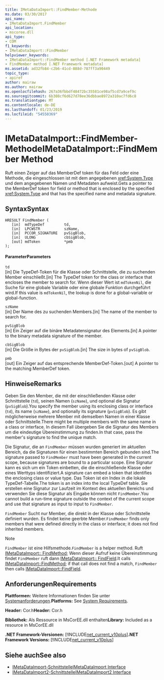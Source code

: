 ```yaml
---
title: IMetaDataImport::FindMember-Methode
ms.date: 03/30/2017
api_name:
- IMetaDataImport.FindMember
api_location:
- mscoree.dll
api_type:
- COM
f1_keywords:
- IMetaDataImport::FindMember
helpviewer_keywords:
- IMetaDataImport::FindMember method [.NET Framework metadata]
- FindMember method [.NET Framework metadata]
ms.assetid: ad32fb84-c2b6-41cd-888d-787ff3a90449
topic_type:
- apiref
author: mairaw
ms.author: mairaw
ms.openlocfilehash: 267a36fbbdf48472bc35581ce98af5cd7a9cef9c
ms.sourcegitcommit: 6b308cf6d627d78ee36dbbae8972a310ac7fd6c8
ms.translationtype: MT
ms.contentlocale: de-DE
ms.lasthandoff: 01/23/2019
ms.locfileid: "54550369"
---
```

# <a name="imetadataimportfindmember-method"></a><span data-ttu-id="122d8-102">IMetaDataImport::FindMember-Methode</span><span class="sxs-lookup"><span data-stu-id="122d8-102">IMetaDataImport::FindMember Method</span></span>
<span data-ttu-id="122d8-103">Ruft einen Zeiger auf das MemberDef token für das Feld oder eine Methode, die eingeschlossen ist mit dem angegebenen <xref:System.Type> und dem angegebenen Namen und Metadaten aufweist.</span><span class="sxs-lookup"><span data-stu-id="122d8-103">Gets a pointer to the MemberDef token for field or method that is enclosed by the specified <xref:System.Type> and that has the specified name and metadata signature.</span></span>  
  
## <a name="syntax"></a><span data-ttu-id="122d8-104">Syntax</span><span class="sxs-lookup"><span data-stu-id="122d8-104">Syntax</span></span>  
  
```  
HRESULT FindMember (  
   [in]  mdTypeDef         td,  
   [in]  LPCWSTR           szName,   
   [in]  PCCOR_SIGNATURE   pvSigBlob,   
   [in]  ULONG             cbSigBlob,   
   [out] mdToken           *pmb  
);  
```  
  
#### <a name="parameters"></a><span data-ttu-id="122d8-105">Parameter</span><span class="sxs-lookup"><span data-stu-id="122d8-105">Parameters</span></span>  
 `td`  
 <span data-ttu-id="122d8-106">[in] Die TypeDef-Token für die Klasse oder Schnittstelle, die zu suchenden Member einschließt.</span><span class="sxs-lookup"><span data-stu-id="122d8-106">[in] The TypeDef token for the class or interface that encloses the member to search for.</span></span> <span data-ttu-id="122d8-107">Wenn dieser Wert ist `mdTokenNil`, die Suche für eine globale Variable oder eine globale Funktion durchgeführt wird.</span><span class="sxs-lookup"><span data-stu-id="122d8-107">If this value is `mdTokenNil`, the lookup is done for a global-variable or global-function.</span></span>  
  
 `szName`  
 <span data-ttu-id="122d8-108">[in] Der Name des zu suchenden Members.</span><span class="sxs-lookup"><span data-stu-id="122d8-108">[in] The name of the member to search for.</span></span>  
  
 `pvSigBlob`  
 <span data-ttu-id="122d8-109">[in] Ein Zeiger auf die binäre Metadatensignatur des Elements.</span><span class="sxs-lookup"><span data-stu-id="122d8-109">[in] A pointer to the binary metadata signature of the member.</span></span>  
  
 `cbSigBlob`  
 <span data-ttu-id="122d8-110">[in] Die Größe in Bytes der `pvSigBlob`.</span><span class="sxs-lookup"><span data-stu-id="122d8-110">[in] The size in bytes of `pvSigBlob`.</span></span>  
  
 `pmb`  
 <span data-ttu-id="122d8-111">[out] Ein Zeiger auf das entsprechende MemberDef-Token.</span><span class="sxs-lookup"><span data-stu-id="122d8-111">[out] A pointer to the matching MemberDef token.</span></span>  
  
## <a name="remarks"></a><span data-ttu-id="122d8-112">Hinweise</span><span class="sxs-lookup"><span data-stu-id="122d8-112">Remarks</span></span>  
 <span data-ttu-id="122d8-113">Geben Sie den Member, die mit der einschließenden Klasse oder Schnittstelle (`td`), seinen Namen (`szName`), und optional die Signatur (`pvSigBlob`).</span><span class="sxs-lookup"><span data-stu-id="122d8-113">You specify the member using its enclosing class or interface (`td`), its name (`szName`), and optionally its signature (`pvSigBlob`).</span></span> <span data-ttu-id="122d8-114">Es gibt möglicherweise mehrere Member mit demselben Namen in einer Klasse oder Schnittstelle.</span><span class="sxs-lookup"><span data-stu-id="122d8-114">There might be multiple members with the same name in a class or interface.</span></span> <span data-ttu-id="122d8-115">In diesem Fall übergeben Sie die Signatur des Members um die eindeutige Übereinstimmung zu finden.</span><span class="sxs-lookup"><span data-stu-id="122d8-115">In that case, pass the member's signature to find the unique match.</span></span>  
  
 <span data-ttu-id="122d8-116">Die Signatur, die an `FindMember` müssen wurden generiert im aktuellen Bereich, da die Signaturen für einen bestimmten Bereich gebunden sind.</span><span class="sxs-lookup"><span data-stu-id="122d8-116">The signature passed to `FindMember` must have been generated in the current scope, because signatures are bound to a particular scope.</span></span> <span data-ttu-id="122d8-117">Eine Signatur kann es sich um ein Token einbetten, die die einschließende Klasse oder eines Werttyps identifiziert.</span><span class="sxs-lookup"><span data-stu-id="122d8-117">A signature can embed a token that identifies the enclosing class or value type.</span></span> <span data-ttu-id="122d8-118">Das Token ist ein Index in die lokale TypeDef-Tabelle.</span><span class="sxs-lookup"><span data-stu-id="122d8-118">The token is an index into the local TypeDef table.</span></span> <span data-ttu-id="122d8-119">Sie erstellen eine Signatur zur Laufzeit im Kontext des aktuellen Bereichs und verwenden Sie diese Signatur als Eingabe können nicht `FindMember`.</span><span class="sxs-lookup"><span data-stu-id="122d8-119">You cannot build a run-time signature outside the context of the current scope and use that signature as input to input to `FindMember`.</span></span>  
  
 <span data-ttu-id="122d8-120">`FindMember` Sucht nur Member, die direkt in der Klasse oder Schnittstelle definiert wurden. Es findet keine geerbte Member.</span><span class="sxs-lookup"><span data-stu-id="122d8-120">`FindMember` finds only members that were defined directly in the class or interface; it does not find inherited members.</span></span>  
  
> [!NOTE]
>  <span data-ttu-id="122d8-121">`FindMember` ist eine Hilfsmethode.</span><span class="sxs-lookup"><span data-stu-id="122d8-121">`FindMember` is a helper method.</span></span> <span data-ttu-id="122d8-122">Ruft [IMetaDataImport:: FindMethod](../../../../docs/framework/unmanaged-api/metadata/imetadataimport-findmethod-method.md); Wenn dieser Aufruf keine Übereinstimmung findet `FindMember` ruft dann [IMetaDataImport:: FindField](../../../../docs/framework/unmanaged-api/metadata/imetadataimport-findfield-method.md).</span><span class="sxs-lookup"><span data-stu-id="122d8-122">It calls [IMetaDataImport::FindMethod](../../../../docs/framework/unmanaged-api/metadata/imetadataimport-findmethod-method.md); if that call does not find a match, `FindMember` then calls [IMetaDataImport::FindField](../../../../docs/framework/unmanaged-api/metadata/imetadataimport-findfield-method.md).</span></span>  
  
## <a name="requirements"></a><span data-ttu-id="122d8-123">Anforderungen</span><span class="sxs-lookup"><span data-stu-id="122d8-123">Requirements</span></span>  
 <span data-ttu-id="122d8-124">**Plattformen:** Weitere Informationen finden Sie unter [Systemanforderungen](../../../../docs/framework/get-started/system-requirements.md).</span><span class="sxs-lookup"><span data-stu-id="122d8-124">**Platforms:** See [System Requirements](../../../../docs/framework/get-started/system-requirements.md).</span></span>  
  
 <span data-ttu-id="122d8-125">**Header:** Cor.h</span><span class="sxs-lookup"><span data-stu-id="122d8-125">**Header:** Cor.h</span></span>  
  
 <span data-ttu-id="122d8-126">**Bibliothek:** Als Ressource in MsCorEE.dll enthalten</span><span class="sxs-lookup"><span data-stu-id="122d8-126">**Library:** Included as a resource in MsCorEE.dll</span></span>  
  
 <span data-ttu-id="122d8-127">**.NET Framework-Versionen:** [!INCLUDE[net_current_v10plus](../../../../includes/net-current-v10plus-md.md)]</span><span class="sxs-lookup"><span data-stu-id="122d8-127">**.NET Framework Versions:** [!INCLUDE[net_current_v10plus](../../../../includes/net-current-v10plus-md.md)]</span></span>  
  
## <a name="see-also"></a><span data-ttu-id="122d8-128">Siehe auch</span><span class="sxs-lookup"><span data-stu-id="122d8-128">See also</span></span>
- [<span data-ttu-id="122d8-129">IMetaDataImport-Schnittstelle</span><span class="sxs-lookup"><span data-stu-id="122d8-129">IMetaDataImport Interface</span></span>](../../../../docs/framework/unmanaged-api/metadata/imetadataimport-interface.md)
- [<span data-ttu-id="122d8-130">IMetaDataImport2-Schnittstelle</span><span class="sxs-lookup"><span data-stu-id="122d8-130">IMetaDataImport2 Interface</span></span>](../../../../docs/framework/unmanaged-api/metadata/imetadataimport2-interface.md)
